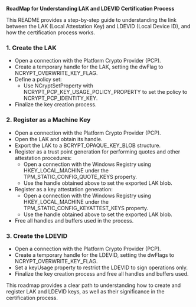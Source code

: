 **RoadMap for Understanding LAK and LDEVID Certification Process**

This README provides a step-by-step guide to understanding the link between the LAK (Local Attestation Key) and LDEVID (Local Device ID), and how the certification process works.

### 1. Create the LAK
- Open a connection with the Platform Crypto Provider (PCP).
- Create a temporary handle for the LAK, setting the dwFlag to NCRYPT_OVERWRITE_KEY_FLAG.
- Define a policy set:
  - Use NCryptSetProperty with NCRYPT_PCP_KEY_USAGE_POLICY_PROPERTY to set the policy to NCRYPT_PCP_IDENTITY_KEY.
- Finalize the key creation process.

### 2. Register as a Machine Key
- Open a connection with the Platform Crypto Provider (PCP).
- Open the LAK and obtain its handle.
- Export the LAK to a BCRYPT_OPAQUE_KEY_BLOB structure.
- Register as a trust point generation for performing quotes and other attestation procedures:
  - Open a connection with the Windows Registry using HKEY_LOCAL_MACHINE under the TPM_STATIC_CONFIG_QUOTE_KEYS property.
  - Use the handle obtained above to set the exported LAK blob.
- Register as a key attestation generation:
  - Open a connection with the Windows Registry using HKEY_LOCAL_MACHINE under the TPM_STATIC_CONFIG_KEYATTEST_KEYS property.
  - Use the handle obtained above to set the exported LAK blob.
- Free all handles and buffers used in the process.

### 3. Create the LDEVID
- Open a connection with the Platform Crypto Provider (PCP).
- Create a temporary handle for the LDEVID, setting the dwFlags to NCRYPT_OVERWRITE_KEY_FLAG.
- Set a keyUsage property to restrict the LDEVID to sign operations only.
- Finalize the key creation process and free all handles and buffers used.

This roadmap provides a clear path to understanding how to create and register LAK and LDEVID keys, as well as their significance in the certification process.